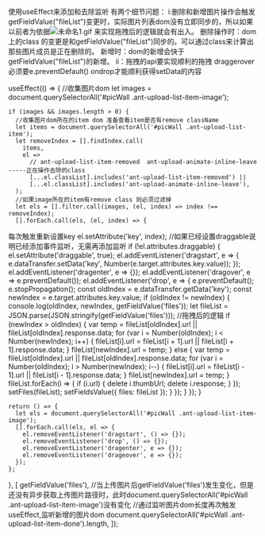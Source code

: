 使用useEffect来添加和去除监听
有两个细节问题：
i:删除和新增图片操作会触发getFieldValue("fileList")变更时，实际图片列表dom没有立即同步的，所以如果以前者为依据![未命名1.gif](https://upload-images.jianshu.io/upload_images/4455053-8c07d42905e2b16e.gif?imageMogr2/auto-orient/strip)
来实现拖拽后的逻辑就会有出入。
删除操作时：dom上的class 的变更是和getFieldValue("fileList")同步的。可以通过class来计算出那些图片成员是正在删除的。
新增时：dom的新增会快于getFieldValue("fileList")的新增。
ii：拖拽的api要实现顺利的拖拽 draggerover必须要e.preventDefault() ondrop才能顺利获得setData的内容


  useEffect(() => {
    //收集图片dom
    let images = document.querySelectorAll('#picWall .ant-upload-list-item-image');
 
    if (images && images.length > 0) {
      //收集图片dom所在的item dom 准备查看item是否有remove className
      let items = document.querySelectorAll('#picWall .ant-upload-list-item');
      let removeIndex = [].findIndex.call(
        items,
        el =>
          // ant-upload-list-item-removed  ant-upload-animate-inline-leave  -----正在操作去除的class
          [...el.classList].includes('ant-upload-list-item-removed') ||
          [...el.classList].includes('ant-upload-animate-inline-leave'),
      );
      //如果image所在的item有remove class 则必须过滤掉
      let els = [].filter.call(images, (el, index) => index !== removeIndex);
      [].forEach.call(els, (el, index) => {
每次触发重新设置key
        el.setAttribute('key', index);
        //如果已经设置draggable说明已经添加事件监听，无需再添加监听
        if (!el.attributes.draggable) {
          el.setAttribute('draggable', true);
          el.addEventListener('dragstart', e => {
            e.dataTransfer.setData('key', Number(e.target.attributes.key.value));
          });
          el.addEventListener('dragenter', e => {});
          el.addEventListener('dragover', e => e.preventDefault());
          el.addEventListener('drop', e => {
            e.preventDefault();
            e.stopPropagation();
            const oldIndex = e.dataTransfer.getData('key');
            const newIndex = e.target.attributes.key.value;
            if (oldIndex != newIndex) {
              console.log(oldIndex, newIndex, getFieldValue('files'));
              let fileList = JSON.parse(JSON.stringify(getFieldValue('files')));
//拖拽后的逻辑
              if (newIndex > oldIndex) {
                var temp = fileList[oldIndex].url || fileList[oldIndex].response.data;
                for (var i = Number(oldIndex); i < Number(newIndex); i++) {
                  fileList[i].url = fileList[i + 1].url || fileList[i + 1].response.data;
                }
                fileList[newIndex].url = temp;
              } else {
                var temp = fileList[oldIndex].url || fileList[oldIndex].response.data;
                for (var i = Number(oldIndex); i > Number(newIndex); i--) {
                  fileList[i].url = fileList[i - 1].url || fileList[i - 1].response.data;
                }
                fileList[newIndex].url = temp;
              }
              fileList.forEach(i => {
                if (i.url) {
                  delete i.thumbUrl;
                  delete i.response;
                }
              });
              setFiles(fileList);
              setFieldsValue({ files: fileList });
            }
          });
        }
      });
    }

    return () => {
      let els = document.querySelectorAll('#picWall .ant-upload-list-item-image');
      [].forEach.call(els, el => {
        el.removeEventListener('dragstart', () => {});
        el.removeEventListener('drop', () => {});
        el.removeEventListener('dragenter', e => {});
        el.removeEventListener('drageover', e => {});
      });
    };
  }, [
    getFieldValue('files'),
    //当上传图片后getFieldValue('files')发生变化，但是还没有异步获取上传图片路径时，此时document.querySelectorAll('#picWall .ant-upload-list-item-image')没有变化
    //通过监听图片dom长度再次触发useEffect,监听新增的图片dom
    document.querySelectorAll('#picWall .ant-upload-list-item-done').length,
  ]);